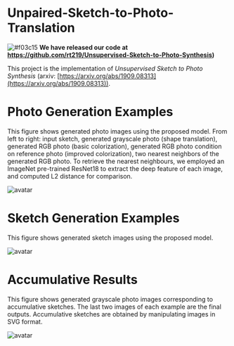 # Unpaired-Sketch-to-Photo-Translation
![#f03c15](https://via.placeholder.com/15/f03c15/000000?text=+) **We have released our code at https://github.com/rt219/Unsupervised-Sketch-to-Photo-Synthesis)**

This project is the implementation of *Unsupervised Sketch to Photo Synthesis* (arxiv: [https://arxiv.org/abs/1909.08313](https://arxiv.org/abs/1909.08313)). 
# Photo Generation Examples
This figure shows generated photo images using the proposed model. From left to right: input sketch, generated grayscale photo (shape translation), generated RGB photo (basic colorization), generated RGB photo condition on reference photo (improved colorization), two nearest neighbors of the generated RGB photo. To retrieve the nearest neighbours, we employed an ImageNet pre-trained ResNet18 to extract the deep feature of each image, and computed L2 distance for comparison.

![avatar](imgs/supp_fig1_1.png)

# Sketch Generation Examples
This figure shows generated sketch images using the proposed model.

![avatar](imgs/supp_fig2.png)

# Accumulative Results
This figure shows generated grayscale photo images corresponding to accumulative sketches. The last two images of each example are the final outputs. Accumulative sketches are obtained by manipulating images in SVG format.

![avatar](imgs/supp_fig3.png)

